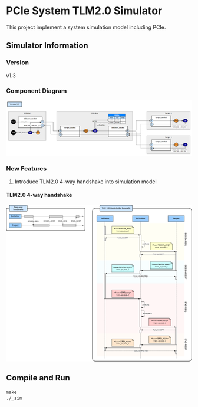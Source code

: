 # PCIe System TLM2.0 Simulator
This project implement a system simulation model including PCIe.

## Simulator Information
### Version
v1.3
### Component Diagram
![image info](./simulator_diagram.png)
### New Features
1. Introduce TLM2.0 4-way handshake into simulation model

#### TLM2.0 4-way handshake
![image info](./TLM2.0_handshake.png)
 
## Compile and Run
```
make
./_sim
```
